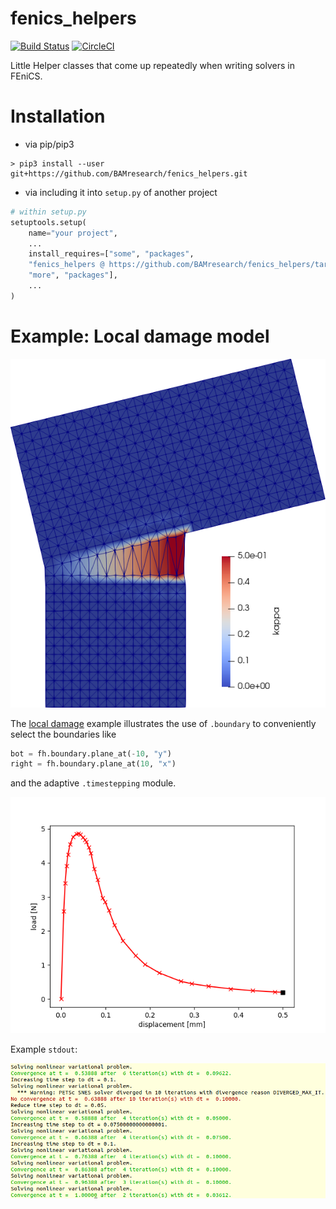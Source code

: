 # fenics_helpers

[![Build Status](https://travis-ci.org/BAMresearch/fenics_helpers.svg?branch=master)](https://travis-ci.org/BAMresearch/fenics_helpers)
[![CircleCI](https://circleci.com/gh/BAMresearch/fenics_helpers/tree/master.svg?style=svg)](https://circleci.com/gh/BAMresearch/fenics_helpers/tree/master)

Little Helper classes that come up repeatedly when writing solvers in FEniCS.

# Installation

- via pip/pip3 
~~~
> pip3 install --user git+https://github.com/BAMresearch/fenics_helpers.git
~~~
- via including it into `setup.py` of another project
~~~py
# within setup.py 
setuptools.setup(
    name="your project",
    ...
    install_requires=["some", "packages",
    "fenics_helpers @ https://github.com/BAMresearch/fenics_helpers/tarball/use_find_packages"],
    "more", "packages"],
    ...
)
~~~

# Example: Local damage model

![local damage plot](examples/kappa_plot.png)

The [local damage](examples/local_damage.py) example illustrates the use of `.boundary` to conveniently select the boundaries like

~~~py
bot = fh.boundary.plane_at(-10, "y") 
right = fh.boundary.plane_at(10, "x") 
~~~

and the adaptive `.timestepping` module.

![stuff](examples/load_displacement_curve.png)

Example `stdout`:

![stuff](examples/example_output.png)

